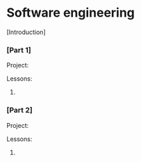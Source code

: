 # Software engineering

[Introduction]

### [Part 1]

Project:

Lessons:

1. 

### [Part 2]

Project:

Lessons:

1. 